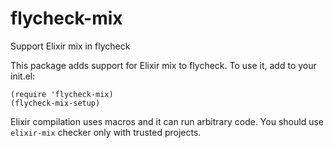 # flycheck-mix
Support Elixir mix in flycheck

This package adds support for Elixir mix to flycheck.
To use it, add to your init.el:

    (require 'flycheck-mix)
    (flycheck-mix-setup)

Elixir compilation uses macros and it can run arbitrary code.
You should use `elixir-mix` checker only with trusted projects.
